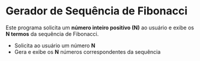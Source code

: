 # Gerador de Sequência de Fibonacci

Este programa solicita um **número inteiro positivo (N)** ao usuário e exibe os **N termos** da sequência de Fibonacci.

- Solicita ao usuário um número **N**
- Gera e exibe os **N** números correspondentes da sequência